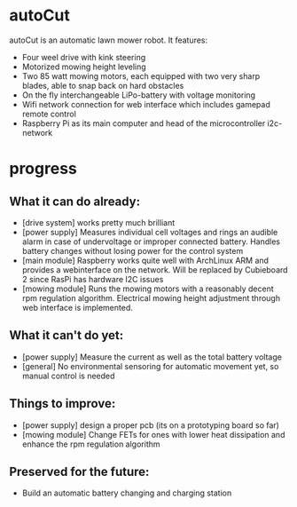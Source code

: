 
autoCut
=======

autoCut is an automatic lawn mower robot. It features:
 - Four weel drive with kink steering
 - Motorized mowing height leveling
 - Two 85 watt mowing motors, each equipped with two very sharp blades, able to snap back on hard obstacles
 - On the fly interchangeable LiPo-battery with voltage monitoring
 - Wifi network connection for web interface which includes gamepad remote control
 - Raspberry Pi as its main computer and head of the microcontroller i2c-network

progress
========

What it can do already:
-----------------------
 - [drive system] works pretty much brilliant
 - [power supply] Measures individual cell voltages and rings an audible alarm in case of undervoltage or improper connected battery. Handles battery changes without losing power for the control system
 - [main module] Raspberry works quite well with ArchLinux ARM and provides a webinterface on the network. Will be replaced by Cubieboard 2 since RasPi has hardware I2C issues
 - [mowing module] Runs the mowing motors with a reasonably decent rpm regulation algorithm. Electrical mowing height adjustment through web interface is implemented.

What it can't do yet:
---------------------
 - [power supply] Measure the current as well as the total battery voltage
 - [general] No environmental sensoring for automatic movement yet, so manual control is needed

Things to improve:
------------------
 - [power supply] design a proper pcb (its on a prototyping board so far)
 - [mowing module] Change FETs for ones with lower heat dissipation and enhance the rpm regulation algorithm

Preserved for the future:
-------------------------
 - Build an automatic battery changing and charging station
